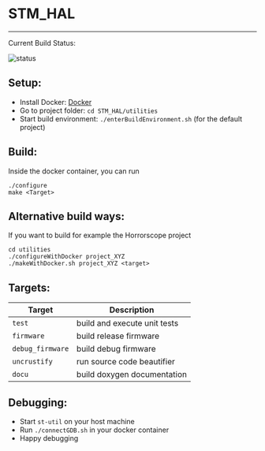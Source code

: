# STM_HAL
----------

Current Build Status: 

![status](https://travis-ci.org/polybassa/STM_HAL.svg?branch=master)

Setup: 
----------
* Install Docker: [Docker](https://www.docker.com)
* Go to project folder: `cd STM_HAL/utilities`
* Start build environment: `./enterBuildEnvironment.sh` (for the default project)

Build:
-----------
Inside the docker container, you can run
```
./configure
make <Target>
```

Alternative build ways:
-----------
If you want to build for example the Horrorscope project
```
cd utilities
./configureWithDocker project_XYZ
./makeWithDocker.sh project_XYZ <target>
```

Targets:
-----------
| Target	  | Description
|-----------------|--------------
| `test`          | build and execute unit tests        
| `firmware`      | build release firmware
| `debug_firmware`| build debug firmware
| `uncrustify`    | run source code beautifier
| `docu`          | build doxygen documentation


Debugging:
-----------

* Start `st-util` on your host machine
* Run `./connectGDB.sh` in your docker container
* Happy debugging
 

